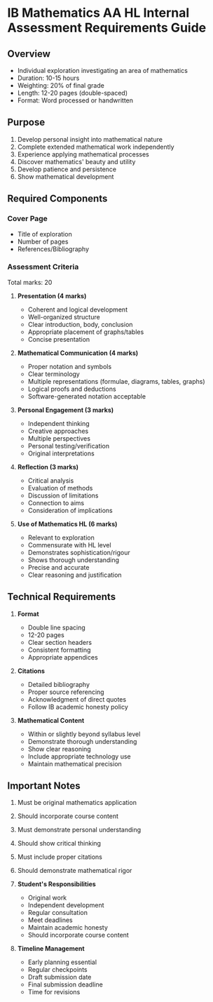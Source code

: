 # IB Mathematics AA HL Internal Assessment Requirements Guide

## Overview
- Individual exploration investigating an area of mathematics
- Duration: 10-15 hours
- Weighting: 20% of final grade
- Length: 12-20 pages (double-spaced)
- Format: Word processed or handwritten

## Purpose
1. Develop personal insight into mathematical nature
2. Complete extended mathematical work independently
3. Experience applying mathematical processes
4. Discover mathematics' beauty and utility
5. Develop patience and persistence
6. Show mathematical development

## Required Components
### Cover Page
- Title of exploration
- Number of pages
- References/Bibliography

### Assessment Criteria
Total marks: 20
1. **Presentation (4 marks)**
   - Coherent and logical development
   - Well-organized structure
   - Clear introduction, body, conclusion
   - Appropriate placement of graphs/tables
   - Concise presentation

2. **Mathematical Communication (4 marks)**
   - Proper notation and symbols
   - Clear terminology
   - Multiple representations (formulae, diagrams, tables, graphs)
   - Logical proofs and deductions
   - Software-generated notation acceptable

3. **Personal Engagement (3 marks)**
   - Independent thinking
   - Creative approaches
   - Multiple perspectives
   - Personal testing/verification
   - Original interpretations

4. **Reflection (3 marks)**
   - Critical analysis
   - Evaluation of methods
   - Discussion of limitations
   - Connection to aims
   - Consideration of implications

5. **Use of Mathematics HL (6 marks)**
   - Relevant to exploration
   - Commensurate with HL level
   - Demonstrates sophistication/rigour
   - Shows thorough understanding
   - Precise and accurate
   - Clear reasoning and justification

## Technical Requirements
1. **Format**
   - Double line spacing
   - 12-20 pages
   - Clear section headers
   - Consistent formatting
   - Appropriate appendices

2. **Citations**
   - Detailed bibliography
   - Proper source referencing
   - Acknowledgment of direct quotes
   - Follow IB academic honesty policy

3. **Mathematical Content**
   - Within or slightly beyond syllabus level
   - Demonstrate thorough understanding
   - Show clear reasoning
   - Include appropriate technology use
   - Maintain mathematical precision

## Important Notes
1. Must be original mathematics application
2. Should incorporate course content
3. Must demonstrate personal understanding
4. Should show critical thinking
5. Must include proper citations
6. Should demonstrate mathematical rigor

1. **Student's Responsibilities**
   - Original work
   - Independent development
   - Regular consultation
   - Meet deadlines
   - Maintain academic honesty
   - Should incorporate course content

2. **Timeline Management**
   - Early planning essential
   - Regular checkpoints
   - Draft submission date
   - Final submission deadline
   - Time for revisions